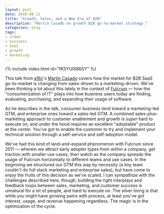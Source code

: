 ```yaml
---
layout: post
date: 2019-08-12
title: "Growth, Sales, and a New Era of B2B"
description: "Martin Casado on growth B2B go-to-market strategy."
categories: blog
tags:
- video
- business
- SaaS
- growth
- marketing
---
```


{% include video.html id="fK5YUIS86SY" %}

This talk from [a16z](https://a16z.com/ "a16z")'s [Martin Casado](https://twitter.com/martin_casado "Martin Casado") covers how the market for B2B SaaS go-to-market is changing from sales-driven to a marketing-driven. We've been thinking a lot about this lately in the context of [Fulcrum](https://www.fulcrumapp.com "Fulcrum") — how the "consumerization of IT" plays into how business users today are finding, evaluating, purchasing, and expanding their usage of software.

As he describes in the talk, consumer business tend toward a marketing-led GTM, and enterprise ones toward a sales-led GTM. A combined sales-plus-marketing approach to customer enablement and growth is *super* hard to execute on, and under the hood requires an excellent "adoptable" product at the center. You've got to enable the customer to try and implement your technical solution through a self-service and self-adoption model.

We've had this kind of land-and-expand phenomenon with Fulcrum since 2011 — wherein we attract early adopter types from within a company, get traction with smaller use cases, then watch as the company spreads the usage of Fulcrum horizontally to different teams and use cases. In the beginning we structured our GTM this way by necessity (a tiny team couldn't do full stack marketing and enterprise sales), but have come to enjoy the fruits of this decision as we've scaled. I can sympathize with the challenges described here, though; building the right interplays and feedback loops between sales, marketing, and customer success is unnatural for a lot of people, and hard to execute on. The silver lining is that while you might have growing pains with process, at least you've got interest, usage, and revenue happening regardless. The magic is in the optimization of the cycle.
